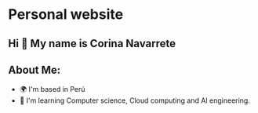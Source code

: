 # Personal website


## Hi 👋 My name is Corina Navarrete



## About Me:

* 🌍 I'm based in Perú
* 🧠 I'm learning Computer science, Cloud computing and AI engineering.

